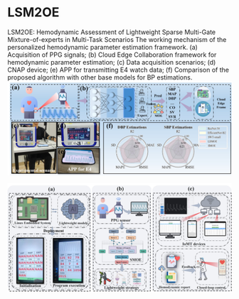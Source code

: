 # LSM2OE
LSM2OE: Hemodynamic Assessment of Lightweight Sparse Multi-Gate Mixture-of-experts in Multi-Task Scenarios
The working mechanism of the personalized hemodynamic parameter estimation framework.  (a) Acquisition of PPG signals; (b) Cloud Edge Collaboration framework for hemodynamic parameter estimation; (c) Data acquisition scenarios; (d) CNAP device; (e) APP for transmitting E4 watch data; (f) Comparison of the proposed algorithm with other base models for BP estimations.
![image](https://github.com/liuyisi123/LSMOE/blob/main/Figure/Fig.1.jpg)

![image](https://github.com/liuyisi123/LSMOE/blob/main/Figure/Fig.2.jpg)
